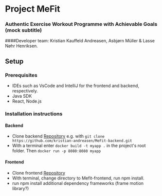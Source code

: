 # Project MeFit
### Authentic Exercise Workout Programme with Achievable Goals (mock subtitle)

####Developer team: Kristian Kauffeld Andreasen, Asbjørn Müller & Lasse Nøhr Henriksen. 

## Setup
### Prerequisites
- IDEs such as VsCode and IntelliJ for the frontend and backend, respectively.
- Java SDK 
- React, Node.js

### Installation instructions

#### Backend
- Clone backend [Repository](https://github.com/kristian-andreasen/MeFit-backend.git)  e.g. with `git clone https://github.com/kristian-andreasen/MeFit-backend.git`
- With a terminal enter  `docker build -t myapp .` in the project's root folder. Then 
  `docker run -p 8080:8080 myapp` 

#### Frontend
- Clone frontend [Repository](https://github.com/kristian-andreasen/MeFit-frontend.git)
- With terminal, change directory to Mefit-frontend, run npm install.
- run npm install additional dependency frameworks (frame motion library?)
